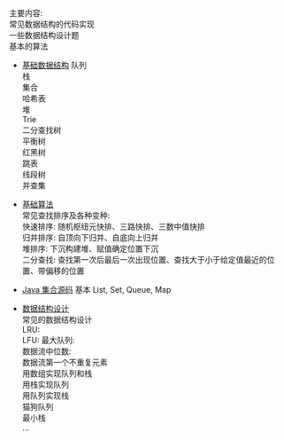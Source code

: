 主要内容:  
常见数据结构的代码实现  
一些数据结构设计题  
基本的算法  

    
- [基础数据结构](doc/DS-基础数据结构.md)
队列  
栈  
集合  
哈希表  
堆  
Trie  
二分查找树  
平衡树  
红黑树  
跳表  
线段树  
并查集  

- [基础算法](doc/A-基础算法.md)  
常见查找排序及各种变种:  
快速排序: 随机枢纽元快排、三路快排、三数中值快排  
归并排序: 自顶向下归并、自底向上归并  
堆排序:  下沉构建堆、赋值确定位置下沉  
二分查找: 查找第一次后最后一次出现位置、查找大于小于给定值最近的位置、带偏移的位置  

- [Java 集合源码](doc/Java-Java%20集合源码.md) 
基本 List, Set, Queue, Map   


- [数据结构设计](doc/DS-数据结构设计.md)  
常见的数据结构设计  
LRU:   
LFU: 
最大队列:  
数据流中位数:  
数据流第一个不重复元素  
用数组实现队列和栈  
用栈实现队列  
用队列实现栈  
猫狗队列  
最小栈  
...